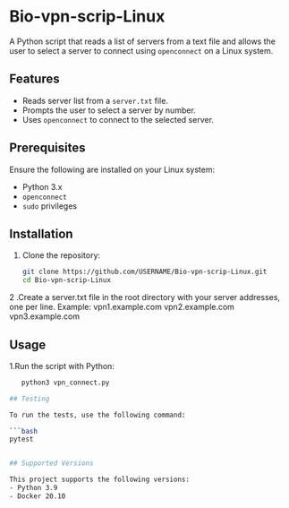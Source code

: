 # Bio-vpn-scrip-Linux

A Python script that reads a list of servers from a text file and allows the user to select a server to connect using `openconnect` on a Linux system.

## Features

- Reads server list from a `server.txt` file.
- Prompts the user to select a server by number.
- Uses `openconnect` to connect to the selected server.

## Prerequisites

Ensure the following are installed on your Linux system:

- Python 3.x
- `openconnect`
- `sudo` privileges

## Installation

1. Clone the repository:

   ```bash
   git clone https://github.com/USERNAME/Bio-vpn-scrip-Linux.git
   cd Bio-vpn-scrip-Linux
2 .Create a server.txt file in the root directory with your server addresses, one per line.
Example:
vpn1.example.com
vpn2.example.com
vpn3.example.com

## Usage
1.Run the script with Python:
   ```bash
      python3 vpn_connect.py

## Testing

To run the tests, use the following command:

```bash
pytest


## Supported Versions

This project supports the following versions:
- Python 3.9
- Docker 20.10





